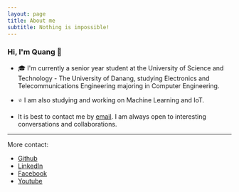```yaml
---
layout: page
title: About me
subtitle: Nothing is impossible!
---
```

### Hi, I'm Quang 👋
<!--
**quangdinh17th/quangdinh17th** is a ✨ _special_ ✨ repository because its `README.md` (this file) appears on your GitHub profile.
-->
- 🎓 I'm currently a senior year student at the University of Science and Technology - The University of Danang, studying Electronics and Telecommunications Engineering majoring in Computer Engineering.
- ⭐ I am also studying and working on Machine Learning and IoT.

- It is best to contact me by [email](vanquang17th@gmail.com). I am always open to interesting conversations and collaborations.

---
More contact:
- [Github](https://github.com/quangdinh17th)
- [LinkedIn](https://www.linkedin.com/in/vanquang17th/)
- [Facebook](https://www.facebook.com/vanquang17th/)
- [Youtube](https://www.youtube.com/channel/UCHiLRDTAEkRV6hOHRZVztLQ)
